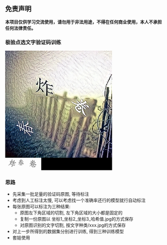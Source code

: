 ## 免责声明
**本项目仅供学习交流使用，请勿用于非法用途，不得在任何商业使用，本人不承担任何法律责任。**
### 极验点选文字验证码训练
![](https://github.com/yangshimin/markdown-img/raw/master/2a4ac8b8da8166609ce70ef8a6d1dd2c.jpg) 
 
### 思路
+ 先采集一批足量的验证码原图, 等待标注
+ 考虑到人工标注太慢, 可以考虑找一个准确率还行的模型就行自动标注
+ 每张原图可以标注为三种结果:
     + 原图左下角区域的切割, 左下角区域的大小都是固定的
     + 复制一份原图以 坐标1_坐标2_坐标3_哈希值.jpg的方式保存
     + 对原图识别的文字切割, 按文字种类/xxx.jpg的方式保存
+ 对上一步所得到的数据集分别进行训练, 得到三种训练模型 
+ 套娃使用